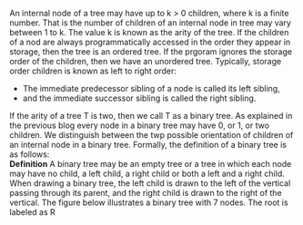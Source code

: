 An internal node of a tree may have up to k > 0 children, where k is a finite number. That is the number of 
children of an internal node in tree may vary between 1 to k. The value k is known as the arity of the tree. 
If the children of a nod are always programmatically accessed in the order they appear in storage, then the 
tree is an ordered tree. If the prgoram ignores the storage order of the children, then we have an unordered
tree. Typically, storage order children is known as left to right order:
<ul>
  <li> The immediate predecessor sibling of a node is called its left sibling,</li>
  <li> and the immediate successor sibling is called the right sibling.</li>
</ul>    
If the arity of a tree T is two, then we call T as a binary tree. As explained in the previous blog
every node in a binary tree may have 0, or 1, or two children. We distinguish between the twp possible 
orientation of children of an internal node in a binary tree. Formally, the definition of a binary tree is 
as follows:
<div class="alert alert-success">
   <strong>Definition</strong> A binary tree may be an empty tree or a tree in which each node may have 
  no child, a left child, a right child or both a left and a right child.  
</div>
When drawing a binary tree, the left child is drawn to the left of the vertical passing through its
parent, and the right child is drawn to the right of the vertical. The figure below illustrates a binary tree
with 7 nodes. The root is labeled as R 

